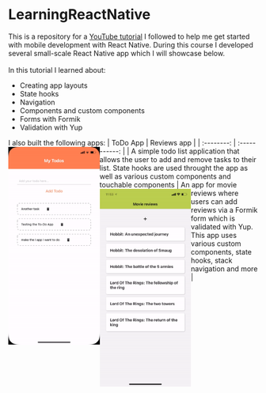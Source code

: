 # LearningReactNative

This is a repository for a [YouTube tutorial](https://www.youtube.com/playlist?list=PL4cUxeGkcC9ixPU-QkScoRBVxtPPzVjrQ) I followed to help me get started with mobile development with React Native. During this course I developed several small-scale React Native app which I will showcase below.
<br>
<br>
In this tutorial I learned about:
- Creating app layouts
- State hooks
- Navigation
- Components and custom components
- Forms with Formik
- Validation with Yup

I also built the following apps:
| ToDo App | Reviews app |
| :--------: | :-----------: |
| <img src="https://github.com/DimoDimchev/LearningReactNative/blob/main/assets/todoapp_showcase.gif" align='left' height=400> A simple todo list application that allows the user to add and remove tasks to their list. State hooks are used throught the app as well as various custom components and touchable components | <img src="https://github.com/DimoDimchev/LearningReactNative/blob/main/assets/reviewsapp_showcase.gif" align='left' height=400> An app for movie reviews where users can add reviews via a Formik form which is validated with Yup. This app uses various custom components, state hooks, stack navigation and more |

